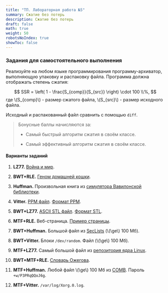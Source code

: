 ```yaml
---
title: "ТП. Лабораторная работа №5"
summary: Сжатие без потерь
description: Сжатие без потерь
draft: false
math: true
weight: 50
robotsNoIndex: true
showToc: false
---
```

### Задания для самостоятельного выполнения

Реализуйте на любом языке программирования программу-архиватор, выполняющую упаковку и распаковку файла. Программа должна отображать степень сжатия:

$$ SSR = \left( 1 - \frac{S_{comp}}{S_{src}} \right) \cdot 100 \\%, $$
где \\(S_{comp}\\) - размер сжатого файла, \\(S_{src}\\) - размер исходного файла.

Исходный и распакованный файл сравнить с помощью `diff`.

> Бонусные баллы начисляются за:
> 
> * Cамый быстрый алгоритм сжатия в своём классе.
>
> * Cамый эффективный алгоритм сжатия в своём классе.


#### Варианты заданий

1. **LZ77.** [Война и мир](/tp/war_and_peace.txt).

2. **BWT+RLE.** [Геном домашней кошки](https://ftp.ensembl.org/pub/release-109/fasta/felis_catus/dna/Felis_catus.Felis_catus_9.0.dna.chromosome.A1.fa.gz).

3. **Huffman.** Произвольная книга из [симулятора Вавилонской библиотеки](https://libraryofbabel.info/random.cgi).

4. **Vitter.** [PPM файл](https://filesamples.com/samples/image/ppm/sample_1280%C3%97853.ppm). [Формат PPM](https://ru.wikipedia.org/wiki/Portable_anymap#%D0%9F%D1%80%D0%B8%D0%BC%D0%B5%D1%80_PPM).

5. **BWT+LZ77.** [ASCII STL файл](https://people.sc.fsu.edu/~jburkardt/data/stla/teapot.stl). [Формат STL](https://ru.wikipedia.org/wiki/STL_(%D1%84%D0%BE%D1%80%D0%BC%D0%B0%D1%82_%D1%84%D0%B0%D0%B9%D0%BB%D0%B0)).

6. **MTF+RLE.** Веб-страница. [Пример страницы](https://en.wikipedia.org/wiki/List_of_Hindi_songs_recorded_by_Asha_Bhosle).

7. **BWT+Huffman.** Большой файл из [SecLists](https://github.com/danielmiessler/SecLists) (\\(\ge\\) 100 Мб).

8. **BWT+Vitter.** Блоки `/dev/random`. Файл (\\(\ge\\) 100 Мб).

9. **MTF+LZ77.** Самый большой файл из [репозитория ядра Linux](https://github.com/torvalds/linux).

10. **BWT+MTF+RLE.** [Словарь Ожегова](/tp/ozhegov.txt).

11. **MTF+Huffman.** Любой файл \\(\ge\\) 100 Мб из [COMB](/tp/comb.torrent). Пароль `+w/P3PRqQQoJ6g`.

12. **MTF+Vitter.** `/var/log/Xorg.0.log`.
